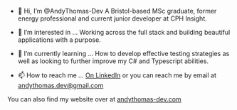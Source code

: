 - 👋 Hi, I’m @AndyThomas-Dev
A Bristol-based MSc graduate, former energy professional and current junior developer at CPH Insight.

- 👀 I’m interested in ...
Working across the full stack and building beautiful applications with a purpose.

- 🌱 I’m currently learning ...
How to develop effective testing strategies as well as looking to further improve my C# and Typescript abilities.

- 📫 How to reach me ...
[On LinkedIn](https://www.linkedin.com/in/andythomas-dev/) or you can reach me by email at andythomas.dev@gmail.com

You can also find my website over at [andythomas-dev.com](http://andythomas-dev.com/)

<!---
AndyThomas-Dev/AndyThomas-Dev is a ✨ special ✨ repository because its `README.md` (this file) appears on your GitHub profile.
You can click the Preview link to take a look at your changes.
--->
